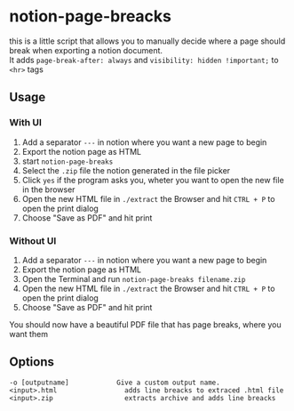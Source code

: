# notion-page-breacks
this is a little script that allows you to manually decide where a page should break when exporting a notion document.  \
It adds `page-break-after: always` and `visibility: hidden !important;` to `<hr>` tags

## Usage

### With UI

1. Add a separator `---` in notion where you want a new page to begin
2. Export the notion page as HTML
3. start `notion-page-breaks`
4. Select the `.zip` file the notion generated in the file picker
5. Click `yes` if the program asks you, wheter you want to open the new file in the browser
6. Open the new HTML file in `./extract` the Browser and hit `CTRL + P` to open the print dialog
7. Choose "Save as PDF" and hit print

### Without UI
1. Add a separator `---` in notion where you want a new page to begin
2. Export the notion page as HTML
3. Open the Terminal and run `notion-page-breaks filename.zip`
4. Open the new HTML file in `./extract` the Browser and hit `CTRL + P` to open the print dialog
5. Choose "Save as PDF" and hit print

You should now have a beautiful PDF file that has page breaks, where you want them


## Options
```
-o [outputname]            Give a custom output name.
<input>.html                 adds line breacks to extraced .html file
<input>.zip                  extracts archive and adds line breacks
```